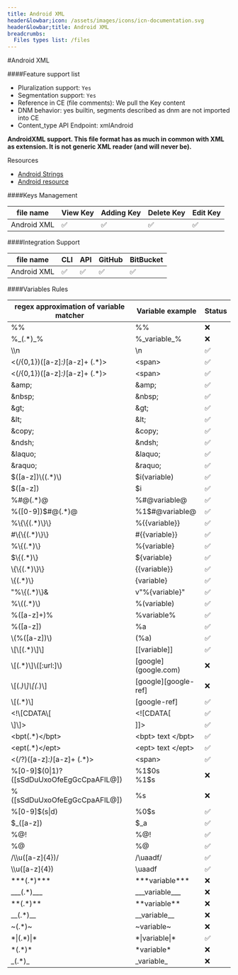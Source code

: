 ```yaml
---
title: Android XML
header&lowbar;icon: /assets/images/icons/icn-documentation.svg
header&lowbar;title: Android XML
breadcrumbs:
  Files types list: /files
---
```

#Android XML

####Feature support list
- Pluralization support: `Yes`
- Segmentation support: `Yes`
- Reference in CE (file comments): We pull the Key content
- DNM behavior: yes builtin, segments described as dnm are not imported into CE
- Content&lowbar;type API Endpoint: xmlAndroid

**AndroidXML support. This file format has as much in common with XML as extension. It is not generic XML reader (and will never be).**

Resources

- [Android Strings](https://developer.android.com/guide/topics/resources/string-resource)
- [Android resource ](https://developer.android.com/guide/topics/resources/localization)
 

####Keys Management


|  file name |  View Key |  Adding Key |  Delete Key |  Edit Key |  
| --| --| --| --| --| 
|  Android XML |   ✅ |  ✅|  ✅|  ✅| 

####Integration Support 

|  file name |  CLI |  API |  GitHub |  BitBucket |  
| --| --| --| --| --| 
|  Android XML |   ✅ |  ✅|  ✅|  ✅| 


####Variables Rules

| regex approximation of variable matcher |  Variable example |  Status | 
|--|-- |-- | 
| %% | 	%%| 	❌	| 
| %&lowbar;(.*)&lowbar;%	| %&lowbar;variable&lowbar;%	|  ❌	| 
| &bsol;&bsol;n	| &bsol;n	| ✅	| 
| &lt;(/&lbrace;0,1&#125;)([a-z]*:)*[a-z]+ (.*)&gt; |  &lt;span&gt; | 	✅	| 
| &lt;(/&lbrace;0,1&#125;)([a-z]*:)*[a-z]+ (.*)&gt; |  	&lt;span&gt;	| ✅	| 
| &amp;amp; | 	&amp;amp;	|  ✅	| 
| &amp;nbsp;| 	 &amp;nbsp;	| 	✅| 
| &amp;gt;	| &amp;gt;	| 	✅| 
| &amp;lt;	| &amp;lt;	| 	✅| 
| &amp;copy;	| &amp;copy;	| 	✅| 
| &amp;ndsh;| 	&amp;ndsh;	| 	✅| 
| &amp;laquo;| 	&amp;laquo;	| 	✅| 
| &amp;raquo;	| &amp;raquo;	| 	✅| 
| &dollar;([a-z])&bsol;((.*)&bsol;)	| &dollar;i(variable)	|	✅| 
| &dollar;([a-z])| 	&dollar;i	| 	✅| 
| %#@(.*)@	| %#@variable@	| 	✅| 
| %([0-9])&dollar;#@(.*)@	| %1&dollar;#@variable@	| 	✅| 
| %&bsol;&lbrace;&bsol;&lbrace;(.*)&bsol;&#125;&bsol;&#125;| 	%&lbrace;&lbrace;variable&#125;&#125;	| 	✅| 
|  #&bsol;&lbrace;&bsol;&lbrace;(.*)&bsol;&#125;&bsol;&#125;| 	#&lbrace;&lbrace;variable&#125;&#125;	|	✅| 
|  %&bsol;&lbrace;(.*)&bsol;&#125;	| %&lbrace;variable&#125;	| 	✅| 
|  &dollar;&bsol;&lbrace;(.*)&bsol;&#125;	| &dollar;&lbrace;variable&#125;	| 	✅| 
|  &bsol;&lbrace;&bsol;&lbrace;(.*)&bsol;&#125;&bsol;&#125;| 	&lbrace;&lbrace;variable&#125;&#125;	| 	✅| 
|  &bsol;&lbrace;(.*)&bsol;&#125;	| &lbrace;variable&#125;	| 	✅| 
| &quot;%&bsol;&lbrace;(.*)&bsol;&#125;&	| v&quot;%&lbrace;variable&#125;&quot;	| 	✅| 
| %&bsol;((.*)&bsol;)	| %(variable)	| 	✅| 
| %([a-z]+)%	| %variable%	| 	✅| 
| %([a-z])| 	%a	| 	✅| 
| &bsol;(%([a-z])&bsol;)	| (%a)	| 	✅| 
| &bsol;[&bsol;[(.*)&bsol;]&bsol;]	|  [[variable]]	| 	✅| 
| &bsol;[(.*)&bsol;]&bsol;([:url:]&bsol;)	|  [google&rbrack;(google.com)	| ❌	| 
| &bsol;[(.*)&bsol;]&bsol;[(.*)&bsol;]	|  [google&rbrack;[google-ref&rbrack; | 	❌	| 
| &bsol;[(.*)&bsol;]	| [google-ref]	| 	✅| 
| &lt;!&bsol;[CDATA&bsol;[| 	&lt;![CDATA[	| 	✅| 
| &bsol;]&bsol;]&gt;	|  ]]&gt;	| 	✅| 
| &lt;bpt(.*)&lt;/bpt&gt;	| &lt;bpt&gt; text &lt;/bpt&gt;	| 	✅| 
| &lt;ept(.*)&lt;/ept&gt;	| &lt;ept&gt; text &lt;/ept&gt;	| 	✅| 
|  &lt;(/?)([a-z]*:)*[a-z]+ (.*)&gt;| 	&lt;span&gt;		| ✅| 
|  %[0-9]&dollar;(0&verbar;1)?([sSdDuUxoOfeEgGcCpaAFlL@]) | 	%1&dollar;0s <br/>%1&dollar;s	|  ❌	| 
| %([sSdDuUxoOfeEgGcCpaAFlL@])	| %s| 	❌| 
| %[0-9]&dollar;(s&verbar;d)	|  %0&dollar;s	| 	✅| 
| &dollar;&lowbar;([a-z])| 	&dollar;&lowbar;a	| 	✅| 
| %@!	|  %@!	| 	✅| 
| %@	|  %@	| 	✅| 
|  /&bsol;&bsol;u([a-z]&lbrace;4&#125;)/| 	/&bsol;uaadf/	| 	✅| 
|  &bsol;&bsol;u([a-z]&lbrace;4&#125;)| 	&bsol;uaadf		| ✅| 
| &ast;&ast;&ast;(.&ast;)&ast;&ast;&ast;	| &ast;&ast;&ast;variable&ast;&ast;&ast;| 	❌	| 
| &lowbar;&lowbar;&lowbar;(.&ast;)&lowbar;&lowbar;&lowbar;	| &lowbar;&lowbar;&lowbar;variable&lowbar;&lowbar;&lowbar;	| ❌	| 
| &ast;&ast;(.&ast;)&ast;&ast;| 	&ast;&ast;variable&ast;&ast;	| ❌	| 
| &lowbar;&lowbar;(.&ast;)&lowbar;&lowbar;| 	&lowbar;&lowbar;variable&lowbar;&lowbar;	| ❌	| 
| &#126;(.&ast;)&#126;	| &#126;variable&#126;	| ❌	| 
| &ast;&verbar;(.&ast;)&verbar;&ast; | 	&ast;&verbar;variable&verbar;&ast;	| 	✅| 
| &ast;(.&ast;)&ast;	|  &ast;variable&ast;	| ❌	| 
| &lowbar;(.&ast;)&lowbar; | 	&lowbar;variable&lowbar;	| ❌| 